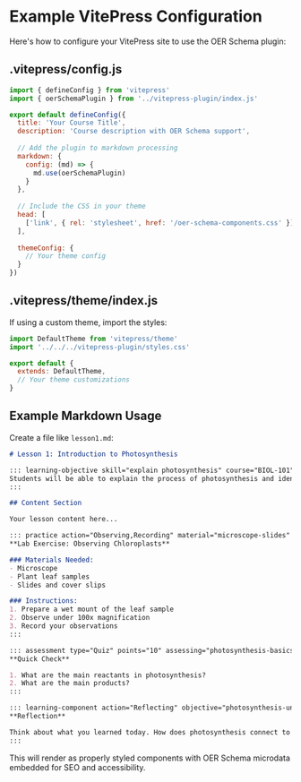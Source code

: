 # Example VitePress Configuration

Here's how to configure your VitePress site to use the OER Schema plugin:

## .vitepress/config.js

```javascript
import { defineConfig } from 'vitepress'
import { oerSchemaPlugin } from '../vitepress-plugin/index.js'

export default defineConfig({
  title: 'Your Course Title',
  description: 'Course description with OER Schema support',
  
  // Add the plugin to markdown processing
  markdown: {
    config: (md) => {
      md.use(oerSchemaPlugin)
    }
  },
  
  // Include the CSS in your theme
  head: [
    ['link', { rel: 'stylesheet', href: '/oer-schema-components.css' }]
  ],
  
  themeConfig: {
    // Your theme config
  }
})
```

## .vitepress/theme/index.js

If using a custom theme, import the styles:

```javascript
import DefaultTheme from 'vitepress/theme'
import '../../../vitepress-plugin/styles.css'

export default {
  extends: DefaultTheme,
  // Your theme customizations
}
```

## Example Markdown Usage

Create a file like `lesson1.md`:

```markdown
# Lesson 1: Introduction to Photosynthesis

::: learning-objective skill="explain photosynthesis" course="BIOL-101"
Students will be able to explain the process of photosynthesis and identify its key components including reactants, products, and cellular location.
:::

## Content Section

Your lesson content here...

::: practice action="Observing,Recording" material="microscope-slides"
**Lab Exercise: Observing Chloroplasts**

### Materials Needed:
- Microscope
- Plant leaf samples
- Slides and cover slips

### Instructions:
1. Prepare a wet mount of the leaf sample
2. Observe under 100x magnification
3. Record your observations
:::

::: assessment type="Quiz" points="10" assessing="photosynthesis-basics"
**Quick Check**

1. What are the main reactants in photosynthesis?
2. What are the main products?
:::

::: learning-component action="Reflecting" objective="photosynthesis-understanding"
**Reflection**

Think about what you learned today. How does photosynthesis connect to your daily life?
:::
```

This will render as properly styled components with OER Schema microdata embedded for SEO and accessibility.
